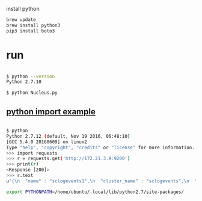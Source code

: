 install python

```bash
brew update
brew install python3
pip3 install boto3
```

run
===

```bash

$ python --version
Python 2.7.10

$ python Nucleus.py

```

[python import example](http://docs.python-requests.org/en/master/)
--

```bash

$ python 
Python 2.7.12 (default, Nov 19 2016, 06:48:10) 
[GCC 5.4.0 20160609] on linux2
Type "help", "copyright", "credits" or "license" for more information.
>>> import requests
>>> r = requests.get('http://172.21.3.9:9200')
>>> print(r)
<Response [200]>
>>> r.text
u'{\n  "name" : "sclogevents1",\n  "cluster_name" : "sclogevents",\n  "cluster_uuid" : "xYfSdkW2TKOC40ZcngVhAw",\n  "version" : {\n    "number" : "5.2.2",\n    "build_hash" : "f9d9b74",\n    "build_date" : "2017-02-24T17:26:45.835Z",\n    "build_snapshot" : false,\n    "lucene_version" : "6.4.1"\n  },\n  "tagline" : "You Know, for Search"\n}\n'

```

```bash
export PYTHONPATH=/home/ubuntu/.local/lib/python2.7/site-packages/
```
